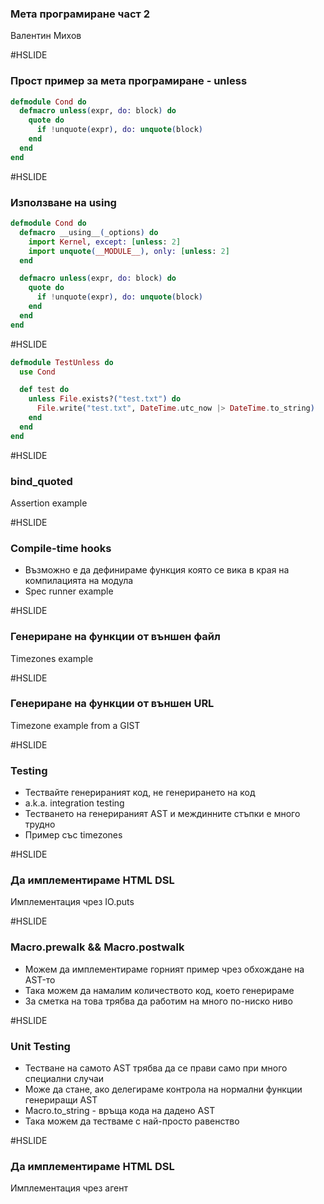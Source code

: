 ### Мета програмиране част 2

Валентин Михов

#HSLIDE

### Прост пример за мета програмиране - unless

```elixir
defmodule Cond do
  defmacro unless(expr, do: block) do
    quote do
      if !unquote(expr), do: unquote(block)
    end
  end
end
```

#HSLIDE

### Използване на using

```elixir
defmodule Cond do
  defmacro __using__(_options) do
    import Kernel, except: [unless: 2]
    import unquote(__MODULE__), only: [unless: 2]
  end

  defmacro unless(expr, do: block) do
    quote do
      if !unquote(expr), do: unquote(block)
    end
  end
end
```

#HSLIDE

```elixir
defmodule TestUnless do
  use Cond

  def test do
    unless File.exists?("test.txt") do
      File.write("test.txt", DateTime.utc_now |> DateTime.to_string)
    end
  end
end
```

#HSLIDE

### bind_quoted

Assertion example

#HSLIDE

### Compile-time hooks

* Възможно е да дефинираме функция която се вика в края на компилацията на модула
* Spec runner example

#HSLIDE

### Генериране на функции от външен файл

Timezones example

#HSLIDE

### Генериране на функции от външен URL

Timezone example from a GIST

#HSLIDE

### Testing

* Тествайте генерираният код, не генерирането на код
* a.k.a. integration testing
* Тестването на генерираният AST и междинните стъпки е много трудно
* Пример със timezones

#HSLIDE

### Да имплементираме HTML DSL

Имплементация чрез IO.puts

#HSLIDE

### Macro.prewalk && Macro.postwalk

* Можем да имплементираме горният пример чрез обхождане на AST-то
* Така можем да намалим количеството код, което генерираме
* За сметка на това трябва да работим на много по-ниско ниво

#HSLIDE

### Unit Testing

* Тестване на самото AST трябва да се прави само при много специални случаи
* Може да стане, ако делегираме контрола на нормални функции генериращи AST
* Macro.to_string - връща кода на дадено AST
* Така можем да тестваме с най-просто равенство

#HSLIDE

### Да имплементираме HTML DSL

Имплементация чрез агент
